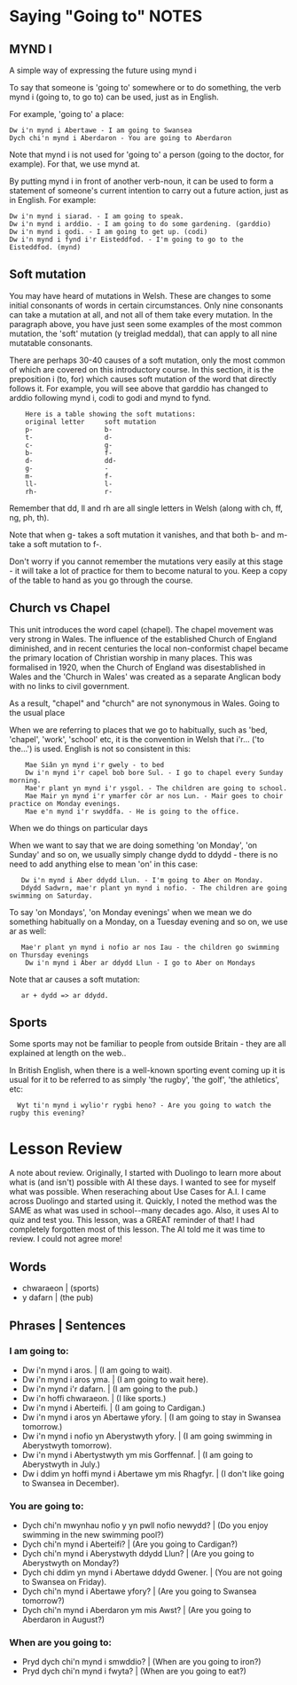 # Saying "Going to" NOTES

## MYND I
A simple way of expressing the future using mynd i

To say that someone is 'going to' somewhere or to do something, the verb mynd i (going to, to go to) can be used, just as in English.

For example, 'going to' a place:

    Dw i'n mynd i Abertawe - I am going to Swansea
    Dych chi'n mynd i Aberdaron - You are going to Aberdaron

Note that mynd i is not used for 'going to' a person (going to the doctor, for example). For that, we use mynd at.

By putting mynd i in front of another verb-noun, it can be used to form a statement of someone's current intention to carry out a future action, just as in English. For example:

    Dw i'n mynd i siarad. - I am going to speak.
    Dw i'n mynd i arddio. - I am going to do some gardening. (garddio)
    Dw i'n mynd i godi. - I am going to get up. (codi)
    Dw i'n mynd i fynd i'r Eisteddfod. - I'm going to go to the Eisteddfod. (mynd)

## Soft mutation

You may have heard of mutations in Welsh. These are changes to some initial consonants of words in certain circumstances. Only nine consonants can take a mutation at all, and not all of them take every mutation. In the paragraph above, you have just seen some examples of the most common mutation, the 'soft' mutation (y treiglad meddal), that can apply to all nine mutatable consonants.

There are perhaps 30-40 causes of a soft mutation, only the most common of which are covered on this introductory course. In this section, it is the preposition i (to, for) which causes soft mutation of the word that directly follows it. For example, you will see above that garddio has changed to arddio following mynd i, codi to godi and mynd to fynd.

        Here is a table showing the soft mutations:
        original letter 	soft mutation
        p- 	                b-
        t- 	                d-
        c- 	                g-
        b- 	                f-
        d- 	                dd-
        g- 	                -
        m-              	f-
        ll-             	l-
        rh-             	r-

Remember that dd, ll and rh are all single letters in Welsh (along with ch, ff, ng, ph, th).

Note that when g- takes a soft mutation it vanishes, and that both b- and m- take a soft mutation to f-.

Don't worry if you cannot remember the mutations very easily at this stage - it will take a lot of practice for them to become natural to you. Keep a copy of the table to hand as you go through the course.

## Church vs Chapel

This unit introduces the word capel (chapel). The chapel movement was very strong in Wales. The influence of the established Church of England diminished, and in recent centuries the local non-conformist chapel became the primary location of Christian worship in many places. This was formalised in 1920, when the Church of England was disestablished in Wales and the 'Church in Wales' was created as a separate Anglican body with no links to civil government.

As a result, "chapel" and "church" are not synonymous in Wales.
Going to the usual place

When we are referring to places that we go to habitually, such as 'bed, 'chapel', 'work', 'school' etc, it is the convention in Welsh that i'r... ('to the...') is used. English is not so consistent in this:

        Mae Siân yn mynd i'r gwely - to bed
        Dw i'n mynd i'r capel bob bore Sul. - I go to chapel every Sunday morning.
        Mae'r plant yn mynd i'r ysgol. - The children are going to school.
        Mae Mair yn mynd i'r ymarfer côr ar nos Lun. - Mair goes to choir practice on Monday evenings.
        Mae e'n mynd i'r swyddfa. - He is going to the office.

When we do things on particular days

When we want to say that we are doing something 'on Monday', 'on Sunday' and so on, we usually simply change dydd to ddydd - there is no need to add anything else to mean 'on' in this case:

       Dw i'n mynd i Aber ddydd Llun. - I'm going to Aber on Monday.
       Ddydd Sadwrn, mae'r plant yn mynd i nofio. - The children are going swimming on Saturday.

To say 'on Mondays', 'on Monday evenings' when we mean we do something habitually on a Monday, on a Tuesday evening and so on, we use ar as well:

       Mae'r plant yn mynd i nofio ar nos Iau - the children go swimming on Thursday evenings
        Dw i'n mynd i Aber ar ddydd Llun - I go to Aber on Mondays

Note that ar causes a soft mutation:

       ar + dydd => ar ddydd.

## Sports

Some sports may not be familiar to people from outside Britain - they are all explained at length on the web..

In British English, when there is a well-known sporting event coming up it is usual for it to be referred to as simply 'the rugby', 'the golf', 'the athletics', etc:

      Wyt ti'n mynd i wylio'r rygbi heno? - Are you going to watch the rugby this evening?


# Lesson Review 
A note about review.  Originally, I started with Duolingo to learn more about what is (and isn't) possible with AI these days.  I wanted to see for myself what was possible.  When reseraching about Use Cases for A.I. I came across Duolingo and started using it.  Quickly, I noted the method was the SAME as what was used in school--many decades ago.  Also, it uses AI to quiz and test you.  This lesson, was a GREAT reminder of that!  I had completely forgotten most of this lesson.  The AI told me it was time to review.  I could not agree more!

## Words
* chwaraeon | (sports)
* y dafarn | (the pub) 


## Phrases | Sentences
### I am going to: 
* Dw i'n mynd i aros. | (I am going to wait). <br>
* Dw i'n mynd i aros yma. | (I am going to wait here).<br>
* Dw i'n mynd i'r dafarn. | (I am going to the pub.)<br>
* Dw i'n hoffi chwaraeon. | (I like sports.) <br>
* Dw i'n mynd i Aberteifi. | (I am going to Cardigan.)<br>
* Dw i'n mynd i aros yn Abertawe yfory. | (I am going to stay in Swansea tomorrow.) <br>
* Dw i'n mynd i nofio yn Aberystwyth yfory. | (I am going swimming in Aberystwyth tomorrow). <br>
* Dw i'n mynd i Abertystwyth ym mis Gorffennaf. | (I am going to Aberystwyth in July.)<br>
* Dw i ddim yn hoffi mynd i Abertawe ym mis Rhagfyr. | (I don't like going to Swansea in December).<br>
### You are going to: 
* Dych chi'n mwynhau nofio y yn pwll nofio newydd? | (Do you enjoy swimming in the new swimming pool?)<br>
* Dych chi'n mynd i Aberteifi? | (Are you going to Cardigan?) <br>
* Dych chi'n mynd i Aberystwyth ddydd Llun? | (Are you going to Aberystwyth on Monday?)<br>
* Dych chi ddim yn mynd i Abertawe ddydd Gwener. | (You are not going to Swansea on Friday). <br>
* Dych chi'n mynd i Abertawe yfory? | (Are you going to Swansea tomorrow?)<br>
* Dych chi'n mynd i Aberdaron ym mis Awst?  | (Are you going to Aberdaron in August?)<br>
### When are you going to: 
* Pryd dych chi'n mynd i smwddio? | (When are you going to iron?)<br>
* Pryd dych chi'n mynd i fwyta? | (When are you going to eat?)<br>
